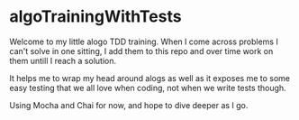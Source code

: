 # algoTrainingWithTests

Welcome to my little alogo TDD training. 
When I come across problems I can't solve in one sitting, I add them to this repo and over time work on them untill I reach a solution. 

It helps me to wrap my head around alogs as well as it exposes me to some easy testing that we all love when coding, not when we write tests though.

Using Mocha and Chai for now, and hope to dive deeper as I go.
